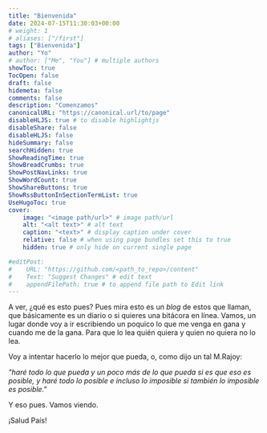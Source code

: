 ```yaml
---
title: "Bienvenida"
date: 2024-07-15T11:30:03+00:00
# weight: 1
# aliases: ["/first"]
tags: ["Bienvenida"]
author: "Yo"
# author: ["Me", "You"] # multiple authors
showToc: true
TocOpen: false
draft: false
hidemeta: false
comments: false
description: "Comenzamos"
canonicalURL: "https://canonical.url/to/page"
disableHLJS: true # to disable highlightjs
disableShare: false
disableHLJS: false
hideSummary: false
searchHidden: true
ShowReadingTime: true
ShowBreadCrumbs: true
ShowPostNavLinks: true
ShowWordCount: true
ShowShareButtons: true
ShowRssButtonInSectionTermList: true
UseHugoToc: true
cover:
    image: "<image path/url>" # image path/url
    alt: "<alt text>" # alt text
    caption: "<text>" # display caption under cover
    relative: false # when using page bundles set this to true
    hidden: true # only hide on current single page

#editPost:
#    URL: "https://github.com/<path_to_repo>/content"
#    Text: "Suggest Changes" # edit text
#    appendFilePath: true # to append file path to Edit link
---
```


A ver, ¿qué es esto pues? Pues mira esto es un *blog* de estos que llaman, que básicamente es un diario o si quieres una bitácora en línea. Vamos, un lugar donde voy a ir escribiendo un poquico lo que me venga en gana y cuando me de la gana. Para que lo lea quién quiera y quien no quiera no lo lea.

Voy a intentar hacerlo lo mejor que pueda, o, como dijo un tal M.Rajoy: 

*"haré todo lo que pueda y un poco más de lo que pueda si es que eso es posible, y haré todo lo posible e incluso lo imposible si también lo imposible es posible."*

Y eso pues. Vamos viendo.


¡Salud País!
